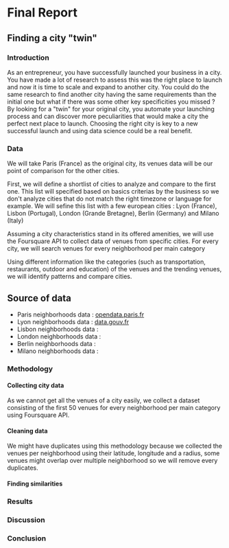 # Final Report

## Finding a city "twin"

### Introduction

As an entrepreneur, you have successfully launched your business in a city. You have made a lot of research to assess this was the right place to launch and now it is time to scale and expand to another city. 
You could do the same research to find another city having the same requirements than the initial one but what if there was some other key specificities you missed ?
By looking for a "twin" for your original city, you automate your launching process and can discover more peculiarities that would make a city the perfect next place to launch.
Choosing the right city is key to a new successful launch and using data science could be a real benefit.

### Data

We will take Paris (France) as the original city, its venues data will be our point of comparison for the other cities.

First, we will define a shortlist of cities to analyze and compare to the first one. This list will specified based on basics criterias by the business so we don't analyze cities that do not match the right timezone or language for example. We will sefine this list with a few european cities : Lyon (France), Lisbon (Portugal), London (Grande Bretagne), Berlin (Germany) and Milano (Italy)

Assuming a city characteristics stand in its offered amenities, we will use the Foursquare API to collect data of venues from specific cities.
For every city, we will search venues for every neighborhood per main category

Using different information like the categories (such as transportation, restaurants, outdoor and education) of the venues and the trending venues, we will identify patterns and compare cities.

## Source of data

* Paris neighborhoods data : [opendata.paris.fr](https://opendata.paris.fr/explore/dataset/arrondissements/export/?location=12,48.85889,2.34692&basemap=jawg.streets&dataChart=eyJxdWVyaWVzIjpbeyJjb25maWciOnsiZGF0YXNldCI6ImFycm9uZGlzc2VtZW50cyIsIm9wdGlvbnMiOnt9fSwiY2hhcnRzIjpbeyJhbGlnbk1vbnRoIjp0cnVlLCJ0eXBlIjoiY29sdW1uIiwiZnVuYyI6IkFWRyIsInlBeGlzIjoibl9zcV9hciIsInNjaWVudGlmaWNEaXNwbGF5Ijp0cnVlLCJjb2xvciI6IiMwMDMzNjYifV0sInhBeGlzIjoibl9zcV9hciIsIm1heHBvaW50cyI6NTAsInNvcnQiOiIifV0sInRpbWVzY2FsZSI6IiIsImRpc3BsYXlMZWdlbmQiOnRydWUsImFsaWduTW9udGgiOnRydWV9)
* Lyon neighborhoods data : [data.gouv.fr](https://www.data.gouv.fr/fr/datasets/arrondissements-de-lyon/)
* Lisbon neighborhoods data :
* London neighborhoods data :
* Berlin neighborhoods data :
* Milano neighborhoods data :

### Methodology

#### Collecting city data
As we cannot get all the venues of a city easily, we collect a dataset consisting of the first 50 venues for every neighborhood per main category using Foursquare API. 

#### Cleaning data
We might have duplicates using this methodology because we collected the venues per neighborhood using their latitude, longitude and a radius, some venues might overlap over multiple neighborhood so we will remove every duplicates.

#### Finding similarities

### Results

### Discussion

### Conclusion
